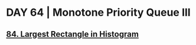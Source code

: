 # DAY 64 | Monotone Priority Queue III
## [84. Largest Rectangle in Histogram](https://leetcode.com/problems/largest-rectangle-in-histogram/)
